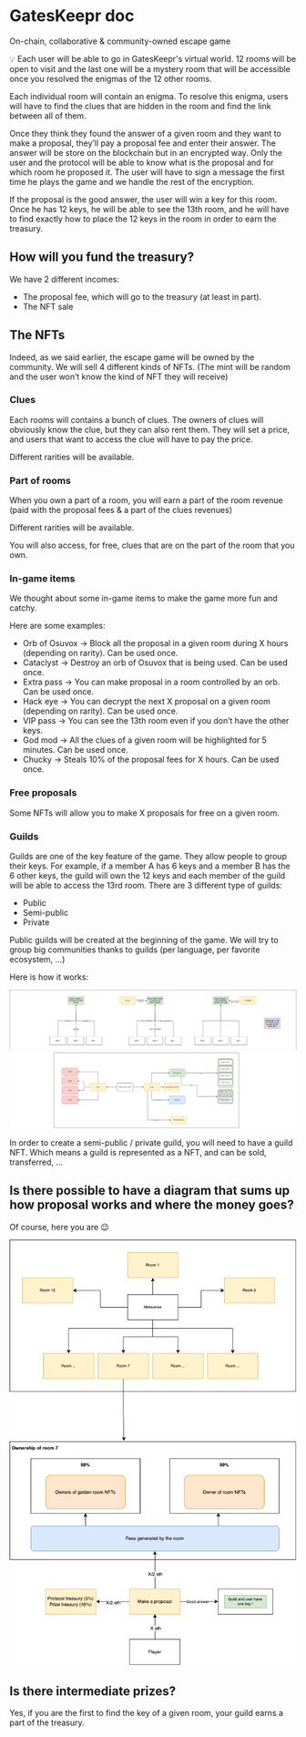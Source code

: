 # GatesKeepr doc

On-chain, collaborative & community-owned escape game

<aside>
💡 Each user will be able to go in GatesKeepr's virtual world. 12 rooms will be open to visit and the last one will be a mystery room that will be accessible once you resolved the enigmas of the 12 other rooms.
</aside>

Each individual room will contain an enigma. To resolve this enigma, users will have to find the clues that are hidden in the room and find the link between all of them. 

Once they think they found the answer of a given room and they want to make a proposal, they’ll pay a proposal fee and enter their answer. The answer will be store on the blockchain but in an encrypted way. Only the user and the protocol will be able to know what is the proposal and for which room he proposed it. The user will have to sign a message the first time he plays the game and we handle the rest of the encryption.

If the proposal is the good answer, the user will win a key for this room. Once he has 12 keys, he will be able to see the 13th room, and he will have to find exactly how to place the 12 keys in the room in order to earn the treasury.

## How will you fund the treasury?

We have 2 different incomes:

- The proposal fee, which will go to the treasury (at least in part).
- The NFT sale

## The NFTs

Indeed, as we said earlier, the escape game will be owned by the community. We will sell 4 different kinds of NFTs. (The mint will be random and the user won’t know the kind of NFT they will receive)

### Clues

Each rooms will contains a bunch of clues. The owners of clues will obviously know the clue, but they can also rent them. They will set a price, and users that want to access the clue will have to pay the price.

Different rarities will be available.

### Part of rooms

When you own a part of a room, you will earn a part of the room revenue (paid with the proposal fees & a part of the clues revenues)

Different rarities will be available.

You will also access, for free, clues that are on the part of the room that you own.

### In-game items

We thought about some in-game items to make the game more fun and catchy.

Here are some examples:

- Orb of Osuvox → Block all the proposal in a given room during X hours (depending on rarity). Can be used once.
- Cataclyst → Destroy an orb of Osuvox that is being used. Can be used once.
- Extra pass → You can make proposal in a room controlled by an orb. Can be used once.
- Hack eye → You can decrypt the next X proposal on a given room (depending on rarity). Can be used once.
- VIP pass → You can see the 13th room even if you don’t have the other keys.
- God mod → All the clues of a given room will be highlighted for 5 minutes. Can be used once.
- Chucky → Steals 10% of the proposal fees for X hours. Can be used once.

### Free proposals

Some NFTs will allow you to make X proposals for free on a given room.

### Guilds

Guilds are one of the key feature of the game. They allow people to group their keys. For example, if a member A has 6 keys and a member B has the 6 other keys, the guild will own the 12 keys and each member of the guild will be able to access the 13rd room. There are 3 different type of guilds:

- Public
- Semi-public
- Private

Public guilds will be created at the beginning of the game. We will try to group big communities thanks to guilds (per language, per favorite ecosystem, ...)

Here is how it works:

![Diagram - guilds](guild_diagram.png)

In order to create a semi-public / private guild, you will need to have a guild NFT. Which means a guild is represented as a NFT, and can be sold, transferred, ...

## Is there possible to have a diagram that sums up how proposal works and where the money goes?

Of course, here you are 😉

![Diagram - rooms](room_diagram.png)

## Is there intermediate prizes?

Yes, if you are the first to find the key of a given room, your guild earns a part of the treasury.
